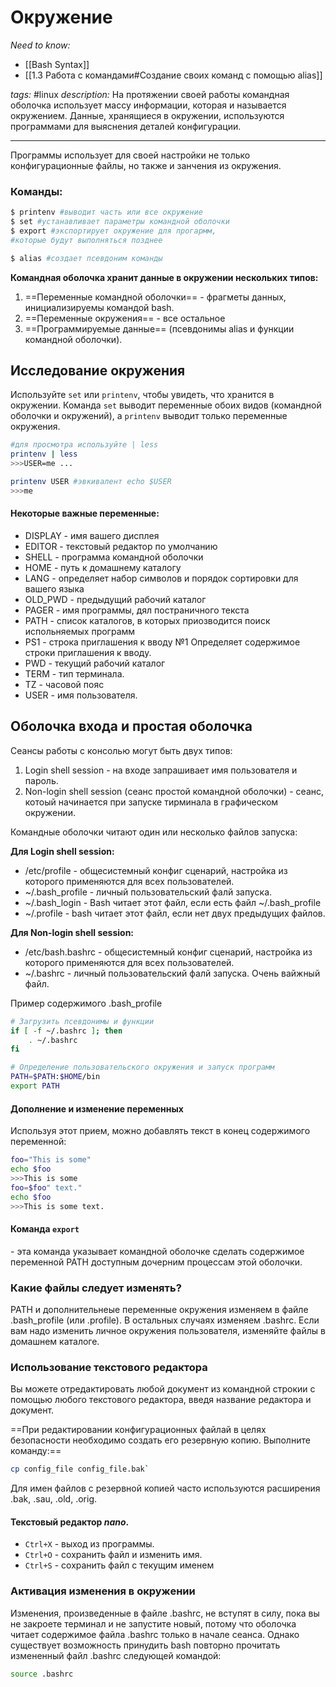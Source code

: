 # Окружение
*Need to know:*
- [[Bash Syntax]] 
- [[1.3 Работа с командами#Создание своих команд с помощью alias]]

*tags:* #linux 
*description:* На протяжении своей работы командная оболочка использует массу информации, которая и называется окружением. Данные, хранящиеся в окружении, используются программами для выяснения деталей конфигурации.

---
Программы использует для своей настройки не только конфигурационные файлы, но также и занчения из окружения.

### Команды:
```bash
$ printenv #выводит часть или все окружение
$ set #устанавливает параметры командной оболочки
$ export #экспортирует окружение для прогармм, 
#которые будут выполняться позднее

$ alias #создает псевдоним команды
```

**Командная оболочка хранит данные в окружении нескольких типов:**
1. ==Переменные командной оболочки== - фрагметы данных, инициализируемы командой bash.
2. ==Переменные окружения== - все остальное
3. ==Программируемые данные== (псевдонимы alias и функции командной оболочки).

## Исследование окружения
Используйте `set` или `printenv`, чтобы увидеть, что хранится в окружении. Команда `set` выводит переменные обоих видов (командной оболочки и окружений), а `printenv` выводит только переменные окружения.
```bash 
#для просмотра используйте | less
printenv | less 
>>>USER=me ...

printenv USER #эвкивалент echo $USER
>>>me
```

#### Некоторые важные переменные:
- DISPLAY - имя вашего дисплея
- EDITOR - текстовый редактор по умолчанию
- SHELL - программа командной оболочки
- HOME - путь к домашнему каталогу
- LANG - определяет набор символов и порядок сортировки для вашего языка
- OLD_PWD - предыдущий рабочий каталог
- PAGER - имя программы, дял постраничного текста
- PATH - список каталогов, в которых приозводится поиск испольняемых программ
- PS1 - строка приглашения к вводу №1 Определяет содержимое строки приглашения к вводу.
- PWD - текущий рабочий каталог
- TERM - тип терминала.
- TZ - часовой пояс 
- USER - имя пользователя.

## Оболочка входа и простая оболочка
Сеансы работы с консолью могут быть двух типов:
1. Login shell session - на входе запрашивает имя пользователя и пароль.
2. Non-login shell session (сеанс простой командной оболочки) - сеанс, котоый начинается при запуске тирминала в графическом окружении.

Командные оболочки читают один или несколько файлов запуска:

**Для Login shell session:**
- /etc/profile - общесистемный конфиг сценарий, настройка из которого применяются для всех пользователей.
- ~/.bash_profile - личный пользовательский фалй запуска. 
- ~/.bash_login - Bash читает этот файл, если есть файл ~/.bash_profile
- ~/.profile - bash читает этот файл, если нет двух предыдущих файлов.

**Для Non-login shell session:**
- /etc/bash.bashrc -  общесистемный конфиг сценарий, настройка из которого применяются для всех пользователей.
- ~/.bashrc - личный пользовательский фалй запуска. Очень вайжный файл.

Пример содержимого .bash_profile
```bash
# Загрузить псевдонимы и функции
if [ -f ~/.bashrc ]; then
	. ~/.bashrc
fi

# Определение пользовательского окружения и запуск программ
PATH=$PATH:$HOME/bin
export PATH
```

#### Дополнение и изменение переменных
Используя этот прием, можно добавлять текст в конец содержимого переменной:
```bash
foo="This is some"
echo $foo
>>>This is some
foo=$foo" text."
echo $foo
>>>This is some text.
```

#### Команда `export`
\- эта команда указывает командной оболочке сделать содержимое переменной PATH доступным дочерним процессам этой оболочки.

### Какие файлы следует изменять? 
PATH и дополнительнеые переменные окружения изменяем в файле .bash_profile (или .profile). В остальных случаях изменяем .bashrc. Если вам надо изменить личное окружения пользователя, изменяйте файлы в домашнем каталоге.

### Использование текстового редактора
Вы можете отредактировать любой документ из командной строкии с помощью любого текстового редактора, введя название редактора и документ.

==При редактировании конфигурационных файлай в целях безопасности необходимо создать его резервную копию. Выполните команду:==
```bash
cp config_file config_file.bak`
```
Для имен файлов с резервной копией часто используются расширения .bak, .sau, .old, .orig.

#### Текстовый редактор *nano*.
- `Ctrl+X` - выход из программы.
- `Ctrl+O` - сохранить файл и изменить имя.
- `Ctrl+S` - сохранить файл с текущим именем

### Активация изменения в окружении
Изменения, произведенные в файле .bashrc, не вступят в силу, пока вы не закроете терминал и не запустите новый, потому что оболочка читает содержимое файла .bashrc только в начале сеанса. Однако существует возможность принудить bash
повторно прочитать измененный файл .bashrc следующей командой:
```bash
source .bashrc
```

